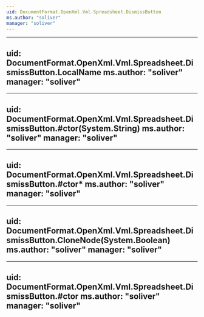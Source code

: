 ```yaml
---
uid: DocumentFormat.OpenXml.Vml.Spreadsheet.DismissButton
ms.author: "soliver"
manager: "soliver"
---
```


---
uid: DocumentFormat.OpenXml.Vml.Spreadsheet.DismissButton.LocalName
ms.author: "soliver"
manager: "soliver"
---

---
uid: DocumentFormat.OpenXml.Vml.Spreadsheet.DismissButton.#ctor(System.String)
ms.author: "soliver"
manager: "soliver"
---

---
uid: DocumentFormat.OpenXml.Vml.Spreadsheet.DismissButton.#ctor*
ms.author: "soliver"
manager: "soliver"
---

---
uid: DocumentFormat.OpenXml.Vml.Spreadsheet.DismissButton.CloneNode(System.Boolean)
ms.author: "soliver"
manager: "soliver"
---

---
uid: DocumentFormat.OpenXml.Vml.Spreadsheet.DismissButton.#ctor
ms.author: "soliver"
manager: "soliver"
---
